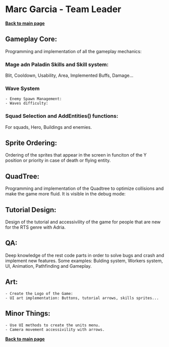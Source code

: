 # Marc Garcia - Team Leader
**[Back to main page](https://lazyfoxstudio.github.io/Project-2/)**

## Gameplay Core:
Programming and implementation of all the gameplay mechanics:

### Mage adn Paladin Skills and Skill system:
Blit, Cooldown, Usability, Area, Implemented Buffs, Damage...

### Wave System

	- Enemy Spawn Management:
	- Waves difficulty:

### Squad Selection and AddEntities() functions:
For squads, Hero, Buildings and enemies.


## Sprite Ordering:
Ordering of the sprites that appear in the screen in funciton of the Y position or priority in case of death or flying entity.


## QuadTree:
Programming and implementation of the Quadtree to optimize collisions and make the game more fluid. It is visible in the debug mode:

## Tutorial Design:
Design of the tutorial and accessivility of the game for people that are new for the RTS genre with Adria. 

## QA:
Deep knowledge of the rest code parts in order to solve bugs and crash and implement new features. Some examples:
Bulding system, Workers system, UI, Animation, Pathfinding and Gameplay.  

## Art:
	- Create the Logo of the Game:
	- UI art implementation: Buttons, tutorial arrows, skills sprites...

## Minor Things:
	- Use UI methods to create the units menu.
	- Camera movement accessivility with arrows.

**[Back to main page](https://lazyfoxstudio.github.io/Project-2/)**